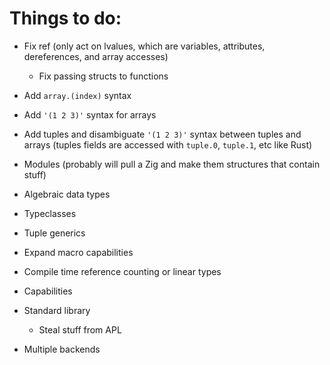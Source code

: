 # Things to do:
 - Fix ref (only act on lvalues, which are variables, attributes, dereferences, and array accesses)
    - Fix passing structs to functions
 - Add `array.(index)` syntax
 - Add `'(1 2 3)'` syntax for arrays
 - Add tuples and disambiguate `'(1 2 3)'` syntax between tuples and arrays (tuples fields are accessed with `tuple.0`, `tuple.1`, etc like Rust)

 - Modules (probably will pull a Zig and make them structures that contain stuff)
 - Algebraic data types
 - Typeclasses
 - Tuple generics
 - Expand macro capabilities
 - Compile time reference counting or linear types
 - Capabilities
 - Standard library
     - Steal stuff from APL
 - Multiple backends
